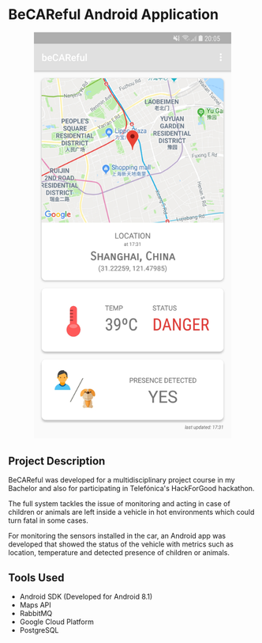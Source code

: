 # BeCAReful Android Application


<p align="center">
  <img src="images/screenshot.jpg" alt="becareful-screenshot" width="400" />
</p>



## Project Description

BeCAReful was developed for a multidisciplinary project course in my Bachelor and also for participating in Telefónica's HackForGood hackathon.

The full system tackles the issue of monitoring and acting in case of children or animals are left inside a vehicle in hot environments which could turn fatal in some cases.

For monitoring the sensors installed in the car, an Android app was developed that showed the status of the vehicle with metrics such as location, temperature and detected presence of children or animals.



## Tools Used

- Android SDK (Developed for Android 8.1)
- Maps API
- RabbitMQ
- Google Cloud Platform
- PostgreSQL





